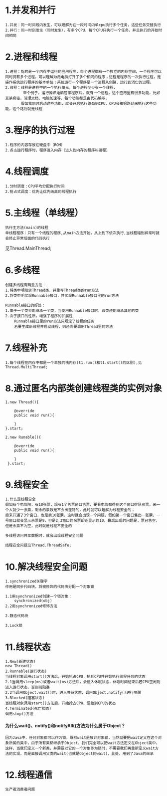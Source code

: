 # 1.并发和并行
    1.并发：同一时间段内发生，可以理解为在一段时间内单cpu执行多个任务，这些任务交替执行
    2.并行：同一时刻发生（同时发生），有多个CPU，每个CPU只执行一个任务，并且执行的开始时间相同
# 2.进程和线程
    1.进程：指的是一个内存中运行的应用程序，每个进程都有一个独立的内存空间，一个程序可以同时拥有多个进程，可以理解为用电脑打开了多个相同的程序；进程是程序的一次执行过程，是操作系统运行程序的基本单位；系统运行一个程序是一个进程从创建、运行到消亡的过程。
    2.线程：线程是进程中的一个执行单元，每个进程至少有一个线程，
            举个例子，运行腾讯电脑管家程序后，就有一个进程，这个应用里有很多功能，比如查杀病毒，清理文档，电脑加速等，每个功能都是由代码编写，
           假如我同时启动这些功能，就会开启执行路劲到CPU，CPU会根据路劲来执行这些功能，这个路劲就是线程
# 3.程序的执行过程
    1.程序的内容存放在硬盘中（ROM）
    2.点击运行程序时，程序进入内存（进入到内存的程序叫进程）
# 4.线程调度
    1.分时调度：CPU平均分配执行时间
    2.抢占式调度：优先让优先级高的线程执行
# 5.主线程（单线程）
    执行主方法(main)的线程
    单线程程序：只有一个线程的程序,从main方法开始，从上到下依次执行,当线程碰到异常时就会终止异常后面的代码执行
见Thread.MainThread;
# 6.多线程
    创建多线程有两重方法：
    1.将类申明继承Thread类，并重写Thread类的run方法
    2.将类申明实现Runnable接口，并实现Runnable接口里的run方法
    
    Runnable接口的好处：
    1.由于一个类只能继承一个类，当使用Runnable接口时，该类还能继承其他的类
    2.由于接口的性质，增强了程序的扩展性
        Runnable接口里的run方法只规定了线程的任务
        若要生成新线程并启动线程，则还需要调用Thread里的方法
# 7.线程补充
    1.每个线程在内存中都是一个单独的栈内存(t1.run()和t1.start()的区别),见Thread.MultiThread;
    
# 8.通过匿名内部类创建线程类的实例对象
    1.new Thread(){
        
        @override
        public void run(){
        
        }
    }.start;
    
    2.new Runable(){
              
        @override
        public void run(){
              
        }
     }.start;

# 9.线程安全
    1.什么是线程安全
    假如有个电影院，有10张票，现有1个售票窗口售票，要看电影都得到这个窗口排队买票，来一个人就少一张票，剩余的票数是不会出差错的，此时就可以理解为线程安全的；
    后来开通了3个窗口，也是卖10张票，这时就会出现一个问题，假如第一个窗口售出一张票，一号窗口就会显示余票是9，但是2,3窗口的余票却还显示的10，最后出现的问题是，票已售空，但是余票不为空，此时就是线程不安全的
    
    多线程访问共享数据时，就会出现线程安全问题
    
    线程安全问题见Thread.ThreadSafe;
 
# 10.解决线程安全问题
    1.synchronized关键字
    作用是同步代码块，将被修饰的代码块分配一个对象锁
    
    1.1用synchronized创建一个锁对象：
        synchronized(obj)
    2.2用synchronized修饰方法
    
    2.静态代码块
    
    3.Lock锁

# 11.线程状态
    1.New(新建状态)
    new Thread()
    2.Runnable(运行状态)
    当线程对象调用start()方法后，开始抢占CPU，抢到CPU并开始执行线程任务的状态
    2.1当调用sleep(ms)或者wait(ms)方法后，会进入休眠状态，休眠时间结束后若CPU空闲则进入运行状态，否则则阻塞
    2.2当调用Object.wait()时，进入等待状态，调用Object.notify()进行唤醒
    3.Blocked(阻塞状态)
    当线程对象调用start()方法后，开始抢占CPU，没抢到CPU的状态
    4.Terminated(死亡状态)
    调用stop()方法
#### 为什么wait()、notify()和notifyAll()方法为什么属于Object？
    因为Java中，任何对象都可以作为锁，既然wait是放弃对象锁，当然就要把wait定义在这个对象所属的类中，由于所有类都继承于Object，我们完全可以把wait方法定义在Object类中，这样，当我们定义一个新类，并需要以它的一个对象作为锁时，不需要我们再重新定义wait方法的实现，而是直接调用父类的wait(也就是Object的wait)，此处，用到了Java的继承
# 12.线程通信
    生产者消费者问题
